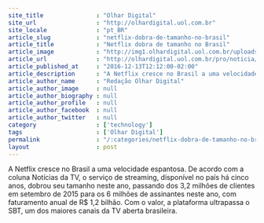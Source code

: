```yaml
---
site_title               : "Olhar Digital"
site_url                 : "http://olhardigital.uol.com.br"
site_locale              : "pt_BR"
article_slug             : "netflix-dobra-de-tamanho-no-brasil"
article_title            : "Netflix dobra de tamanho no Brasil"
article_image            : "http://img1.olhardigital.uol.com.br/uploads/acervo_imagens/2016/05/20160524173159_660_420.jpg"
article_url              : "http://olhardigital.uol.com.br/pro/noticia/netflix-dobra-de-tamanho-no-brasil/64620"
article_published_at     : "2016-12-13T12:12:00-02:00"
article_description      : "A Netflix cresce no Brasil a uma velocidade espantosa. De acordo com a coluna Notícias da TV, o serviço de streaming, disponível no país há cinco anos, dobrou seu tamanho neste ano, passando dos 3,2 milhões de clientes em setembro de 2015 para os 6 milhões de assinantes neste ano, com faturamento anual de R$ 1,2 bilhão. Com o valor, a plataforma ultrapassa o SBT, um dos maiores canais da TV aberta brasileira."
article_author_name      : "Redação Olhar Digital"
article_author_image     : null
article_author_biography : null
article_author_profile   : null
article_author_facebook  : null
article_author_twitter   : null
category                 : ['technology']
tags                     : ['Olhar Digital']
permalink                : "/:categories/netflix-dobra-de-tamanho-no-brasil/"
layout                   : post
---
```


A Netflix cresce no Brasil a uma velocidade espantosa. De acordo com a coluna Notícias da TV, o serviço de streaming, disponível no país há cinco anos, dobrou seu tamanho neste ano, passando dos 3,2 milhões de clientes em setembro de 2015 para os 6 milhões de assinantes neste ano, com faturamento anual de R$ 1,2 bilhão. Com o valor, a plataforma ultrapassa o SBT, um dos maiores canais da TV aberta brasileira.
